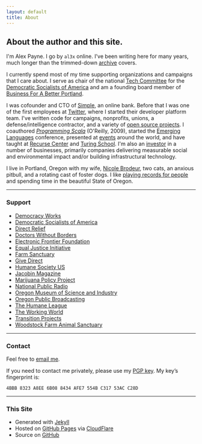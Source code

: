 ```yaml
---
layout: default
title: About
---
```


<h2 class="intro">About the author and this site.</h2>

I'm Alex Payne. I go by `al3x` online. I've been writing here for many years, much longer than the trimmed-down [archive](https://al3x.net/archive.html) covers.

I currently spend most of my time supporting organizations and campaigns that I care about. I serve as chair of the national [Tech Committee](http://www.dsausa.org/tech_committee) for the [Democratic Socialists of America](http://www.dsausa.org/) and am a founding board member of [Business For A Better Portland](https://www.bbpdx.org/).

I was cofounder and CTO of [Simple](https://www.simple.com/), an online bank. Before that I was one of the first employees at [Twitter](https://twitter.com/), where I started their developer platform team. I've written code for campaigns, nonprofits, unions, a defense/intelligence contractor, and a variety of [open source projects](https://github.com/al3x). I coauthored _[Programming Scala](http://shop.oreilly.com/product/0636920033073.do)_ (O'Reilly, 2009), started the [Emerging Languages](https://al3x.net/2014/09/16/thoughts-on-five-years-of-emerging-languages.html) conference, presented at [events](/events.html) around the world, and have taught at [Recurse Center](https://www.recurse.com/) and [Turing School](http://turing.io/). I'm also an [investor](https://angel.co/al3xpayne) in a number of businesses, primarily companies delivering measurable social and environmental impact and/or building infrastructural technology.

I live in Portland, Oregon with my wife, [Nicole Brodeur](http://nicoleabrodeur.com), two cats, an anxious pitbull, and a rotating cast of foster dogs. I like [playing records for people](https://soundcloud.com/a-l-e-x-payne) and spending time in the beautiful State of Oregon.

- - -

### Support

* [Democracy Works](http://www.democracy.works/)
* [Democratic Socialists of America](http://www.dsausa.org/)
* [Direct Relief](http://www.directrelief.org/)
* [Doctors Without Borders](http://www.doctorswithoutborders.org/)
* [Electronic Frontier Foundation](https://www.eff.org/)
* [Equal Justice Initiative](http://www.eji.org/)
* [Farm Sanctuary](http://www.farmsanctuary.org/)
* [Give Direct](https://www.givedirect.org/)
* [Humane Society US](http://www.humanesociety.org/)
* [Jacobin Magazine](https://www.jacobinmag.com/)
* [Marijuana Policy Project](http://www.mpp.org/)
* [National Public Radio](http://www.npr.org/)
* [Oregon Museum of Science and Industry](https://www.omsi.edu/)
* [Oregon Public Broadcasting](http://www.opb.org/)
* [The Humane League](http://www.thehumaneleague.com/)
* [The Working World](http://www.theworkingworld.org/)
* [Transition Projects](http://www.tprojects.org/)
* [Woodstock Farm Animal Sanctuary](http://woodstocksanctuary.org/)

- - -

### Contact

Feel free to [email me](mailto:al3x@al3x.net).

If you need to contact me privately, please use my [PGP key](/al3x.asc). My key’s fingerprint is:

    4BBB 8323 A8EE 6B08 8434 AFE7 554B C317 53AC C28D

- - -

### This Site

* Generated with [Jekyll](http://jekyllrb.com/)
* Hosted on [GitHub Pages](https://pages.github.com/) via [CloudFlare](https://www.cloudflare.com/)
* Source on [GitHub](https://github.com/al3x/al3x.net)